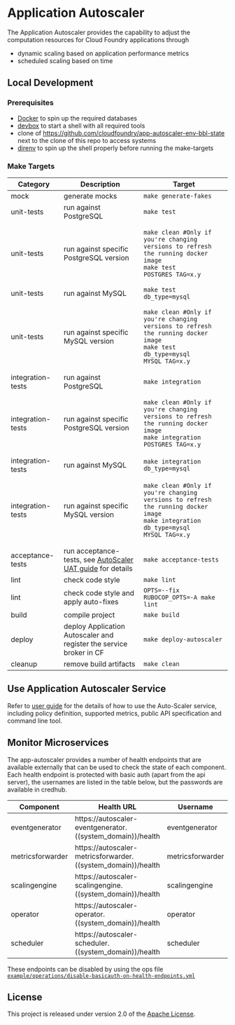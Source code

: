 # Application Autoscaler

The Application Autoscaler provides the capability to adjust the computation resources for Cloud Foundry applications
through

* dynamic scaling based on application performance metrics
* scheduled scaling based on time

## Local Development

### Prerequisites

* [Docker](https://www.docker.com/products/docker-desktop/) to spin up the required databases
* [devbox](https://github.com/jetify-com/devbox) to start a shell with all required tools
* clone of https://github.com/cloudfoundry/app-autoscaler-env-bbl-state next to the clone of this repo to access systems
* [direnv](https://direnv.net/) to spin up the shell properly before running the make-targets

### Make Targets

| Category          | Description                                                                            | Target                                                                                                                                                    |
|-------------------|----------------------------------------------------------------------------------------|-----------------------------------------------------------------------------------------------------------------------------------------------------------|
| mock              | generate mocks                                                                         | `make generate-fakes`                                                                                                                                     |
| unit-tests        | run against PostgreSQL                                                                 | `make test`                                                                                                                                               |
| unit-tests        | run against specific PostgreSQL version                                                | <pre><code>make clean #Only if you're changing versions to refresh the running docker image<br/>make test POSTGRES_TAG=x.y</code></pre>                   |
| unit-tests        | run against MySQL                                                                      | `make test db_type=mysql`                                                                                                                                 |
| unit-tests        | run against specific MySQL version                                                     | <pre><code>make clean #Only if you're changing versions to refresh the running docker image<br/>make test db_type=mysql MYSQL_TAG=x.y</code></pre>        |
| integration-tests | run against PostgreSQL                                                                 | `make integration`                                                                                                                                        |
| integration-tests | run against specific PostgreSQL version                                                | <pre><code>make clean #Only if you're changing versions to refresh the running docker image<br/>make integration POSTGRES_TAG=x.y</code></pre>            |
| integration-tests | run against MySQL                                                                      | `make integration db_type=mysql`                                                                                                                          |
| integration-tests | run against specific MySQL version                                                     | <pre><code>make clean #Only if you're changing versions to refresh the running docker image<br/>make integration db_type=mysql MYSQL_TAG=x.y</code></pre> |
| acceptance-tests  | run acceptance-tests, see [AutoScaler UAT guide](src/acceptance/README.md) for details | `make acceptance-tests`                                                                                                                                   |
| lint              | check code style                                                                       | `make lint`                                                                                                                                               |
| lint              | check code style and apply auto-fixes                                                  | `OPTS=--fix RUBOCOP_OPTS=-A make lint`                                                                                                                    |
| build             | compile project                                                                        | `make build`                                                                                                                                              |
| deploy            | deploy Application Autoscaler and register the service broker in CF                    | `make deploy-autoscaler`                                                                                                                                  |
| cleanup           | remove build artifacts                                                                 | `make clean`                                                                                                                                              |

## Use Application Autoscaler Service

Refer to [user guide](docs/Readme.md) for the details of how to use the Auto-Scaler service, including policy
definition, supported metrics, public API specification and command line tool.

## Monitor Microservices

The app-autoscaler provides a number of health endpoints that are available externally that can be used to check the
state of each component. Each health endpoint is protected with basic auth (apart from the api server), the usernames
are listed in the table below, but the passwords are available in credhub.

| Component        | Health URL                                                   | Username         | Password Key                                 |
|------------------|--------------------------------------------------------------|------------------|----------------------------------------------|
| eventgenerator   | https://autoscaler-eventgenerator.((system_domain))/health   | eventgenerator   | /autoscaler_eventgenerator_health_password   |
| metricsforwarder | https://autoscaler-metricsforwarder.((system_domain))/health | metricsforwarder | /autoscaler_metricsforwarder_health_password |
| scalingengine    | https://autoscaler-scalingengine.((system_domain))/health    | scalingengine    | /autoscaler_scalingengine_health_password    |
| operator         | https://autoscaler-operator.((system_domain))/health         | operator         | /autoscaler_operator_health_password         |
| scheduler        | https://autoscaler-scheduler.((system_domain))/health        | scheduler        | /autoscaler_scheduler_health_password        |

These endpoints can be disabled by using the ops
file [`example/operations/disable-basicauth-on-health-endpoints.yml`](operations/disable-basicauth-on-health-endpoints.yml)

## License

This project is released under version 2.0 of the [Apache License](LICENSE).
